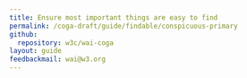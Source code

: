 ```yaml
---
title: Ensure most important things are easy to find
permalink: /coga-draft/guide/findable/conspicuous-primary
github:
  repository: w3c/wai-coga
layout: guide
feedbackmail: wai@w3.org
---
```

